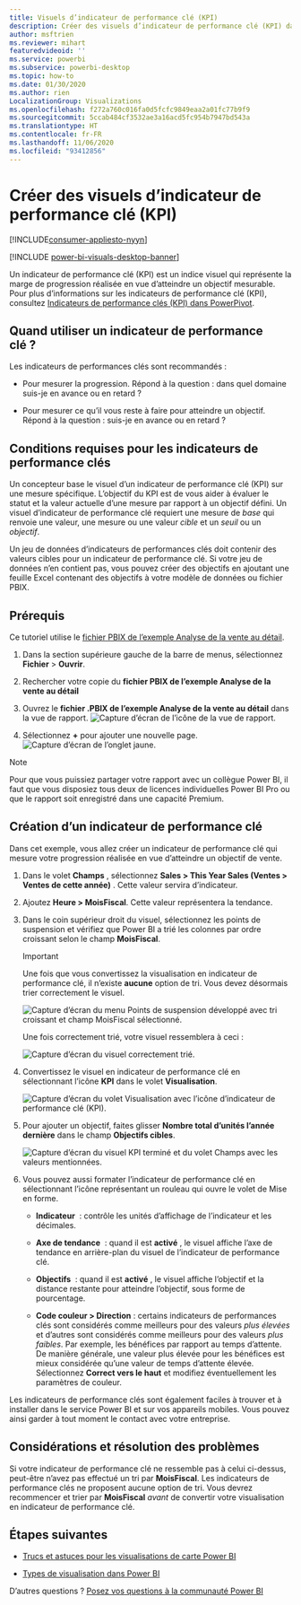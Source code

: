 ```yaml
---
title: Visuels d’indicateur de performance clé (KPI)
description: Créer des visuels d’indicateur de performance clé (KPI) dans Power BI
author: msftrien
ms.reviewer: mihart
featuredvideoid: ''
ms.service: powerbi
ms.subservice: powerbi-desktop
ms.topic: how-to
ms.date: 01/30/2020
ms.author: rien
LocalizationGroup: Visualizations
ms.openlocfilehash: f272a760c016fa0d5fcfc9849eaa2a01fc77b9f9
ms.sourcegitcommit: 5ccab484cf3532ae3a16acd5fc954b7947bd543a
ms.translationtype: HT
ms.contentlocale: fr-FR
ms.lasthandoff: 11/06/2020
ms.locfileid: "93412856"
---
```

# <a name="create-key-performance-indicator-kpi-visualizations"></a>Créer des visuels d’indicateur de performance clé (KPI)

[!INCLUDE[consumer-appliesto-nyyn](../includes/consumer-appliesto-nyyn.md)]

[!INCLUDE [power-bi-visuals-desktop-banner](../includes/power-bi-visuals-desktop-banner.md)]

Un indicateur de performance clé (KPI) est un indice visuel qui représente la marge de progression réalisée en vue d’atteindre un objectif mesurable. Pour plus d’informations sur les indicateurs de performance clé (KPI), consultez [Indicateurs de performance clés (KPI) dans PowerPivot](https://support.office.com/en-us/article/Key-Performance-Indicators-KPIs-in-Power-Pivot-E653EDEF-8A21-40E4-9ECE-83A6C8C306AA).


## <a name="when-to-use-a-kpi"></a>Quand utiliser un indicateur de performance clé ?

Les indicateurs de performances clés sont recommandés :

* Pour mesurer la progression. Répond à la question : dans quel domaine suis-je en avance ou en retard ?

* Pour mesurer ce qu’il vous reste à faire pour atteindre un objectif. Répond à la question : suis-je en avance ou en retard ?

## <a name="kpi-requirements"></a>Conditions requises pour les indicateurs de performance clés

Un concepteur base le visuel d’un indicateur de performance clé (KPI) sur une mesure spécifique. L’objectif du KPI est de vous aider à évaluer le statut et la valeur actuelle d’une mesure par rapport à un objectif défini. Un visuel d’indicateur de performance clé requiert une mesure de *base* qui renvoie une valeur, une mesure ou une valeur *cible* et un *seuil* ou un *objectif*.

Un jeu de données d’indicateurs de performances clés doit contenir des valeurs cibles pour un indicateur de performance clé. Si votre jeu de données n’en contient pas, vous pouvez créer des objectifs en ajoutant une feuille Excel contenant des objectifs à votre modèle de données ou fichier PBIX.

## <a name="prerequisites"></a>Prérequis

Ce tutoriel utilise le [fichier PBIX de l’exemple Analyse de la vente au détail](https://download.microsoft.com/download/9/6/D/96DDC2FF-2568-491D-AAFA-AFDD6F763AE3/Retail%20Analysis%20Sample%20PBIX.pbix).

1. Dans la section supérieure gauche de la barre de menus, sélectionnez **Fichier** > **Ouvrir**.

1. Rechercher votre copie du **fichier PBIX de l’exemple Analyse de la vente au détail**

1. Ouvrez le **fichier .PBIX de l’exemple Analyse de la vente au détail** dans la vue de rapport. ![Capture d’écran de l’icône de la vue de rapport.](media/power-bi-visualization-kpi/power-bi-report-view.png)

1. Sélectionnez **+** pour ajouter une nouvelle page. ![Capture d’écran de l’onglet jaune.](media/power-bi-visualization-kpi/power-bi-yellow-tab.png)

> [!NOTE]
> Pour que vous puissiez partager votre rapport avec un collègue Power BI, il faut que vous disposiez tous deux de licences individuelles Power BI Pro ou que le rapport soit enregistré dans une capacité Premium.    

## <a name="how-to-create-a-kpi"></a>Création d’un indicateur de performance clé

Dans cet exemple, vous allez créer un indicateur de performance clé qui mesure votre progression réalisée en vue d’atteindre un objectif de vente.

1. Dans le volet **Champs** , sélectionnez **Sales > This Year Sales (Ventes > Ventes de cette année)** .  Cette valeur servira d’indicateur.

1. Ajoutez **Heure > MoisFiscal**.  Cette valeur représentera la tendance.

1. Dans le coin supérieur droit du visuel, sélectionnez les points de suspension et vérifiez que Power BI a trié les colonnes par ordre croissant selon le champ **MoisFiscal**.

    > [!IMPORTANT]
    > Une fois que vous convertissez la visualisation en indicateur de performance clé, il n’existe **aucune** option de tri. Vous devez désormais trier correctement le visuel.

    ![Capture d’écran du menu Points de suspension développé avec tri croissant et champ MoisFiscal sélectionné.](media/power-bi-visualization-kpi/power-bi-ascending-by-fiscal-month.png)

    Une fois correctement trié, votre visuel ressemblera à ceci :

    ![Capture d’écran du visuel correctement trié.](media/power-bi-visualization-kpi/power-bi-chart.png)

1. Convertissez le visuel en indicateur de performance clé en sélectionnant l’icône **KPI** dans le volet **Visualisation**.

    ![Capture d’écran du volet Visualisation avec l’icône d’indicateur de performance clé (KPI).](media/power-bi-visualization-kpi/power-bi-kpi-template.png)

1. Pour ajouter un objectif, faites glisser **Nombre total d’unités l’année dernière** dans le champ **Objectifs cibles**.

    ![Capture d’écran du visuel KPI terminé et du volet Champs avec les valeurs mentionnées.](media/power-bi-visualization-kpi/power-bi-kpi-done.png)

1. Vous pouvez aussi formater l’indicateur de performance clé en sélectionnant l’icône représentant un rouleau qui ouvre le volet de Mise en forme.

    * **Indicateur**  : contrôle les unités d’affichage de l’indicateur et les décimales.

    * **Axe de tendance**  : quand il est **activé** , le visuel affiche l’axe de tendance en arrière-plan du visuel de l’indicateur de performance clé.  

    * **Objectifs**  : quand il est **activé** , le visuel affiche l’objectif et la distance restante pour atteindre l’objectif, sous forme de pourcentage.

    * **Code couleur > Direction** : certains indicateurs de performances clés sont considérés comme meilleurs pour des valeurs *plus élevées* et d’autres sont considérés comme meilleurs pour des valeurs *plus faibles*. Par exemple, les bénéfices par rapport au temps d’attente. De manière générale, une valeur plus élevée pour les bénéfices est mieux considérée qu’une valeur de temps d’attente élevée. Sélectionnez **Correct vers le haut** et modifiez éventuellement les paramètres de couleur.

Les indicateurs de performance clés sont également faciles à trouver et à installer dans le service Power BI et sur vos appareils mobiles. Vous pouvez ainsi garder à tout moment le contact avec votre entreprise.

## <a name="considerations-and-troubleshooting"></a>Considérations et résolution des problèmes

Si votre indicateur de performance clé ne ressemble pas à celui ci-dessus, peut-être n’avez pas effectué un tri par **MoisFiscal**. Les indicateurs de performance clés ne proposent aucune option de tri. Vous devrez recommencer et trier par **MoisFiscal** *avant* de convertir votre visualisation en indicateur de performance clé.

## <a name="next-steps"></a>Étapes suivantes

* [Trucs et astuces pour les visualisations de carte Power BI](power-bi-map-tips-and-tricks.md)

* [Types de visualisation dans Power BI](power-bi-visualization-types-for-reports-and-q-and-a.md)

D’autres questions ? [Posez vos questions à la communauté Power BI](https://community.powerbi.com/)
